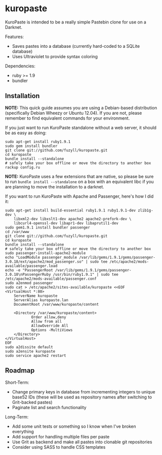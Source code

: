 # kuropaste #

KuroPaste is intended to be a really simple Pastebin clone for use on a
Darknet.

Features:
* Saves pastes into a database (currently hard-coded to a SQLite database)
* Uses Ultraviolet to provide syntax coloring

Dependencies:
* ruby >= 1.9
* bundler

## Installation ##

**NOTE:** This quick guide assumes you are using a Debian-based distribution
          (specifically Debian Wheezy or Ubuntu 12.04).  If you are not, please
          remember to find equivalent commands for your environment.

If you just want to run KuroPaste standalone without a web server, it should
be as easy as doing:

```
sudo apt-get install ruby1.9.1
sudo gem install bundler
git clone git://github.com/fuzyll/kuropaste.git
cd kuropaste
bundle install --standalone
# safely take your box offline or move the directory to another box
rackup config.ru
```

**NOTE:** KuroPaste uses a few extensions that are native, so please be sure to
          run `bundle install --standalone` on a box with an equivalent libc if
          you are planning to move the installation to a darknet.

If you want to run KuroPaste with Apache and Passenger, here's how I did it:

```
sudo apt-get install build-essential ruby1.9.1 ruby1.9.1-dev zlib1g-dev \
    libxml2-dev libxslt1-dev apache2 apache2-prefork-dev \
    libcurl4-openssl-dev libapr1-dev libaprutil1-dev
sudo gem1.9.1 install bundler passenger
cd /var/www
git clone git://github.com/fuzyll/kuropaste.git
cd kuropaste
bundle install --standalone
# safely take your box offline or move the directory to another box
sudo passenger-install-apache2-module
echo "LoadModule passenger_module /var/lib/gems/1.9.1/gems/passenger-3.0.18/ext/apache2/mod_passenger.so" | sudo tee /etc/apache2/mods-available/passenger.load
echo -e "PassengerRoot /var/lib/gems/1.9.1/gems/passenger-3.0.18\nPassengerRuby /usr/bin/ruby1.9.1" | sudo tee /etc/apache2/mods-available/passenger.conf
sudo a2enmod passenger
sudo cat > /etc/apache2/sites-available/kuropaste <<EOF
<VirtualHost *:80>
    ServerName kuropaste
    ServerAlias kuropaste.lan  
    DocumentRoot /var/www/kuropaste/content

    <Directory /var/www/kuropaste/content>
            Order allow,deny
            Allow from all
            AllowOverride All
            Options -MultiViews
    </Directory>
</VirtualHost>
EOF
sudo a2dissite default
sudo a2ensite kuropaste
sudo service apache2 restart
```

## Roadmap ##
Short-Term:
* Change primary keys in database from incrementing integers to unique base52
  IDs (these will be used as repository names after switching to Grit-backed
  pastes)
* Paginate list and search functionality

Long-Term:
* Add some unit tests or something so I know when I've broken everything
* Add support for handling multiple files per paste
* Use Grit as backend and make all pastes into clonable git repositories
* Consider using SASS to handle CSS templates

